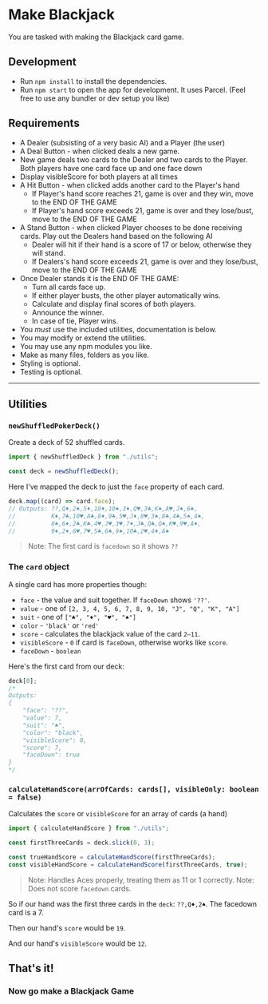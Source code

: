 # Make Blackjack

You are tasked with making the Blackjack card game.

## Development

- Run `npm install` to install the dependencies.
- Run `npm start` to open the app for development. It uses Parcel. (Feel free to use any bundler or dev setup you like)

## Requirements

- A Dealer (subsisting of a very basic AI) and a Player (the user)
- A Deal Button - when clicked deals a new game.
- New game deals two cards to the Dealer and two cards to the Player. Both players have one card face up and one face down
- Display visibleScore for both players at all times
- A Hit Button - when clicked adds another card to the Player's hand
  - If Player's hand score reaches 21, game is over and they win, move to the END OF THE GAME
  - If Player's hand score exceeds 21, game is over and they lose/bust, move to the END OF THE GAME
- A Stand Button - when clicked Player chooses to be done receiving cards. Play out the Dealers hand based on the following AI
  - Dealer will hit if their hand is a score of 17 or below, otherwise they will stand.
  - If Dealers's hand score exceeds 21, game is over and they lose/bust, move to the END OF THE GAME
- Once Dealer stands it is the END OF THE GAME:
  - Turn all cards face up.
  - If either player busts, the other player automatically wins.
  - Calculate and display final scores of both players.
  - Announce the winner.
  - In case of tie, Player wins.
- You _must_ use the included utilities, documentation is below.
- You may modify or extend the utilities.
- You may use any npm modules you like.
- Make as many files, folders as you like.
- Styling is optional.
- Testing is optional.

---

## Utilities

### `newShuffledPokerDeck()`

Create a deck of 52 shuffled cards.

```js
import { newShuffledDeck } from "./utils";

const deck = newShuffledDeck();
```

Here I've mapped the deck to just the `face` property of each card.

```js
deck.map((card) => card.face);
// Outputs: ??,Q♦,2♠,5♦,10♦,10♠,3♦,Q♥,3♣,K♠,A♥,J♠,6♠,
//          K♦,7♣,10♥,A♣,8♦,9♣,5♥,J♦,8♥,3♠,8♣,4♣,5♠,4♠,
//          8♠,6♦,2♣,K♣,4♥,J♥,3♥,7♦,J♣,Q♣,Q♠,K♥,9♥,A♦,
//          9♦,2♦,6♥,7♥,5♣,6♣,9♠,10♣,2♥,4♦,A♠
```

> Note: The first card is `facedown` so it shows `??`

### The `card` object

A single card has more properties though:

- `face` - the value and suit together. If `faceDown` shows `'??'`.
- `value` - one of `[2, 3, 4, 5, 6, 7, 8, 9, 10, "J", "Q", "K", "A"]`
- `suit` - one of `["♣", "♦", "♥", "♠"]`
- `color` - `'black'` or `'red'`
- `score` - calculates the blackjack value of the card `2–11`.
- `visibleScore` - `0` if card is `faceDown`, otherwise works like `score`.
- `faceDown` - `boolean`

Here's the first card from our deck:

```js
deck[0];
/* 
Outputs: 
{
    "face": "??",
    "value": 7,
    "suit": "♠",
    "color": "black",
    "visibleScore": 0,
    "score": 7,
    "faceDown": true
}
*/
```

### `calculateHandScore(arrOfCards: cards[], visibleOnly: boolean = false)`

Calculates the `score` or `visibleScore` for an array of cards (a hand)

```js
import { calculateHandScore } from "./utils";

const firstThreeCards = deck.slick(0, 3);

const trueHandScore = calculateHandScore(firstThreeCards);
const visibleHandScore = calculateHandScore(firstThreeCards, true);
```

> Note: Handles Aces properly, treating them as 11 or 1 correctly.
> Note: Does not score `facedown` cards.

So if our hand was the first three cards in the `deck`: `??,Q♦,2♠`. The facedown card is a 7.

Then our hand's `score` would be `19`.

And our hand's `visibleScore` would be `12`.

## That's it!

### Now go make a Blackjack Game
